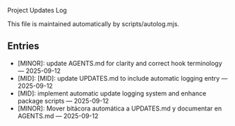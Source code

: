Project Updates Log

This file is maintained automatically by scripts/autolog.mjs.

## Entries

<!-- AUTOLOG:START -->
- [MINOR]: update AGENTS.md for clarity and correct hook terminology — 2025-09-12
- [MID]: [MID]: update UPDATES.md to include automatic logging entry — 2025-09-12
- [MID]: implement automatic update logging system and enhance package scripts — 2025-09-12
- [MINOR]: Mover bitácora automática a UPDATES.md y documentar en AGENTS.md — 2025-09-12
<!-- AUTOLOG:END -->
